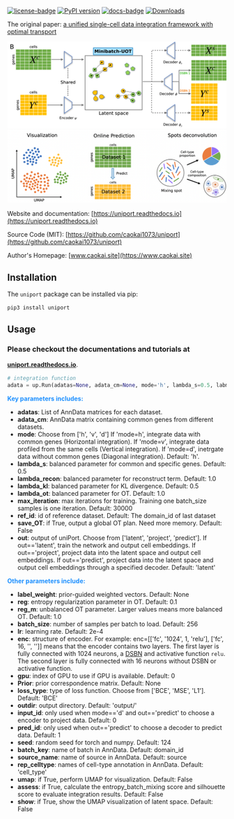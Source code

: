[![license-badge](https://img.shields.io/badge/License-MIT-yellow.svg)](https://opensource.org/licenses/MIT)
[![PyPI version](https://badge.fury.io/py/uniport.svg)](https://badge.fury.io/py/POT)
[![docs-badge](https://readthedocs.org/projects/uniport/badge/?version=latest)](https://uniport.readthedocs.io/en/latest/?badge=latest)
[![Downloads](https://pepy.tech/badge/uniport)](https://pepy.tech/project/uniport)

The original paper: 
[a unified single-cell data integration framework with optimal transport](https://www.biorxiv.org/content/10.1101/2022.02.14.480323v1)

![Overview](docs/_static/net.svg)
![Downstream analysis](docs/_static/downstream.svg)

Website and documentation: [https://uniport.readthedocs.io](https://uniport.readthedocs.io)

Source Code (MIT): [https://github.com/caokai1073/uniport](https://github.com/caokai1073/uniport)

Author's Homepage: [www.caokai.site](https://www.caokai.site)

## Installation

The `uniport` package can be installed via pip:

```sh
pip3 install uniport
```

## Usage


### Please checkout the documentations and tutorials at
**[uniport.readthedocs.io](https://uniport.readthedocs.io)**.

```Python
# integration function
adata = up.Run(adatas=None, adata_cm=None, mode='h', lambda_s=0.5, labmda_recon=1.0, lambda_kl=0.5, lambda_ot=1.0, reg=0.1, reg_m=1.0, batch_size=256, lr=2e-4, max_iteration=30000, seed=124, gpu=0, Prior=None, label_weight=None, ref_id=None, save_OT=False, use_specific=True, loss_type='BCE', outdir='output/', out='latent', input_id=0, pred_id=1, source_name='source', rep_celltype='cell_type', batch_key='domain_id', enc=None, dec=None, umap=False, verbose=False, assess=False, show=False)
```

<font color='Dodgerblue'>**Key parameters includes:**</font>

+ **adatas**: List of AnnData matrices for each dataset.
+ **adata_cm**: AnnData matrix containing common genes from different datasets.
+ **mode**: Choose from ['h', 'v', 'd'] If 'mode=h', integrate data with common genes (Horizontal integration). If 'mode=v', integrate data profiled from the same cells (Vertical integration). If 'mode=d', inetrgate data without common genes (Diagonal integration). Default: 'h'.
+ **lambda_s**: balanced parameter for common and specific genes. Default: 0.5
+ **lambda_recon**: balanced parameter for reconstruct term. Default: 1.0
+ **lambda_kl**: balanced parameter for KL divergence. Default: 0.5
+ **lambda_ot**: balanced parameter for OT. Default: 1.0
+ **max_iteration**: max iterations for training. Training one batch_size samples is one iteration. Default: 30000
+ **ref_id**: id of reference dataset. Default: The domain_id of last dataset
+ **save_OT**: if True, output a global OT plan. Need more memory. Default: False
+ **out**: output of uniPort. Choose from ['latent', 'project', 'predict']. If out=='latent', train the network and output cell embeddings. If out=='project', project data into the latent space and output cell embeddings. If out=='predict', project data into the latent space and output cell embeddings through a specified decoder. Default: 'latent'



<font color='Dodgerblue'>**Other parameters include:**</font>

+ **label_weight**: prior-guided weighted vectors. Default: None
+ **reg**: entropy regularization parameter in OT. Default: 0.1
+ **reg_m**: unbalanced OT parameter. Larger values means more balanced OT. Default: 1.0
+ **batch_size**: number of samples per batch to load. Default: 256
+ **lr**: learning rate. Default: 2e-4
+ **enc**: structure of encoder. For example: enc=[['fc', '1024', 1, 'relu'], ['fc', 16, '', '']] means that the encoder contains two layers. The first layer is fully connected with 1024 neurons, a [DSBN](https://openaccess.thecvf.com/content_CVPR_2019/papers/Chang_Domain-Specific_Batch_Normalization_for_Unsupervised_Domain_Adaptation_CVPR_2019_paper.pdf) and activative function `relu`. The second layer is fully connected with 16 neurons without DSBN or activative function.
+ **gpu**: index of GPU to use if GPU is available. Default: 0
+ **Prior**: prior correspondence matrix. Default: None
+ **loss_type**: type of loss function. Choose from ['BCE', 'MSE', 'L1']. Default: 'BCE'
+ **outdir**: output directory. Default: 'output/'
+ **input_id**: only used when mode=='d' and out=='predict' to choose a encoder to project data. Default: 0
+ **pred_id**: only used when out=='predict' to choose a decoder to predict data. Default: 1
+ **seed**: random seed for torch and numpy. Default: 124
+ **batch_key**: name of batch in AnnData. Default: domain_id
+ **source_name**: name of source in AnnData. Default: source
+ **rep_celltype**: names of cell-type annotation in AnnData. Default: 'cell_type'
+ **umap**: if True, perform UMAP for visualization. Default: False
+ **assess**: if True, calculate the entropy_batch_mixing score and silhouette score to evaluate integration results. Default: False
+ **show**: if True, show the UMAP visualization of latent space. Default: False


